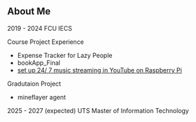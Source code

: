 ## About Me
2019 - 2024 FCU IECS

Course Project Experience
- Expense Tracker for Lazy People
- bookApp_Final
-  [set up 24/ 7 music streaming in YouTube on Raspberry Pi](https://hackmd.io/@imlililili/rkxQDFOO5)

Gradutaion Project
- mineflayer agent

2025 - 2027 (expected) UTS Master of Information Technology
<!--
**imlililili/imlililili** is a ✨ _special_ ✨ repository because its `README.md` (this file) appears on your GitHub profile.

Here are some ideas to get you started:

- 🔭 I’m currently working on ...
- 🌱 I’m currently learning ...
- 👯 I’m looking to collaborate on ...
- 🤔 I’m looking for help with ...
- 💬 Ask me about ...
- 📫 How to reach me: ...
- 😄 Pronouns: ...
- ⚡ Fun fact: ...
-->
